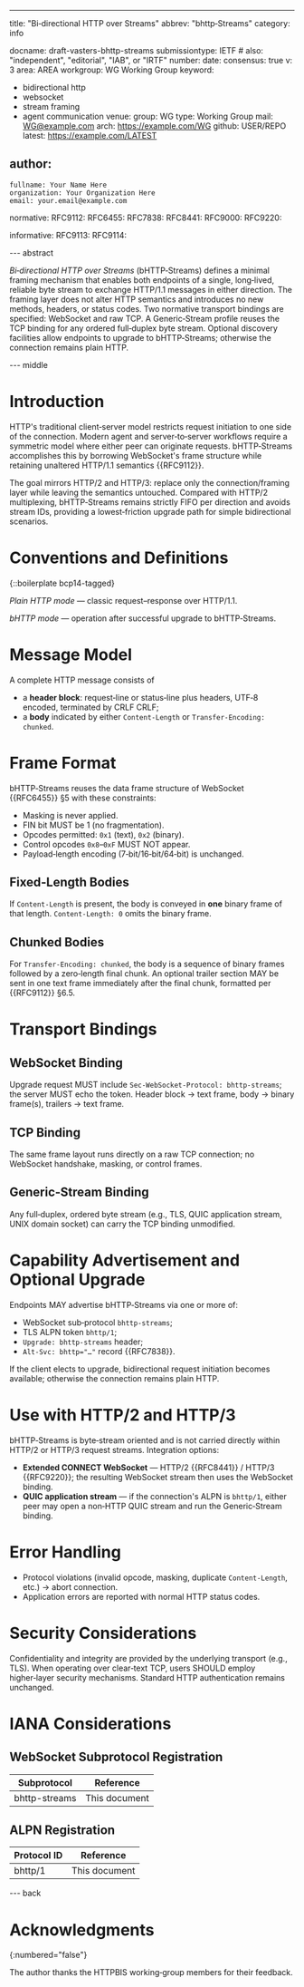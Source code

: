 ---
title: "Bi‑directional HTTP over Streams"
abbrev: "bhttp‑Streams"
category: info

docname: draft-vasters-bhttp-streams
submissiontype: IETF  # also: "independent", "editorial", "IAB", or "IRTF"
number:
date:
consensus: true
v: 3
area: AREA
workgroup: WG Working Group
keyword:
- bidirectional http
- websocket
- stream framing
- agent communication
venue:
  group: WG
  type: Working Group
  mail: WG@example.com
  arch: https://example.com/WG
  github: USER/REPO
  latest: https://example.com/LATEST

author:
 -
    fullname: Your Name Here
    organization: Your Organization Here
    email: your.email@example.com

normative:
  RFC9112:
  RFC6455:
  RFC7838:
  RFC8441:
  RFC9000:
  RFC9220:

informative:
  RFC9113:
  RFC9114:

--- abstract

*Bi‑directional HTTP over Streams* (bHTTP‑Streams) defines a minimal framing
mechanism that enables both endpoints of a single, long‑lived, reliable byte
stream to exchange HTTP/1.1 messages in either direction.  The framing layer
does not alter HTTP semantics and introduces no new methods, headers, or
status codes.  Two normative transport bindings are specified: WebSocket and
raw TCP.  A Generic‑Stream profile reuses the TCP binding for any ordered
full‑duplex byte stream.  Optional discovery facilities allow endpoints to
upgrade to bHTTP‑Streams; otherwise the connection remains plain HTTP.

--- middle

# Introduction

HTTP's traditional client‑server model restricts request initiation to one
side of the connection.  Modern agent and server‑to‑server workflows require a
symmetric model where either peer can originate requests.  bHTTP‑Streams
accomplishes this by borrowing WebSocket's frame structure while retaining
unaltered HTTP/1.1 semantics {{RFC9112}}.

The goal mirrors HTTP/2 and HTTP/3: replace only the connection/framing layer
while leaving the semantics untouched.  Compared with HTTP/2 multiplexing,
bHTTP‑Streams remains strictly FIFO per direction and avoids stream IDs,
providing a lowest‑friction upgrade path for simple bidirectional scenarios.

# Conventions and Definitions

{::boilerplate bcp14-tagged}

*Plain HTTP mode* — classic request–response over HTTP/1.1.

*bHTTP mode* — operation after successful upgrade to bHTTP‑Streams.

# Message Model

A complete HTTP message consists of

* a **header block**: request‑line or status‑line plus headers, UTF‑8 encoded,
  terminated by CRLF CRLF;
* a **body** indicated by either `Content‑Length` or
  `Transfer‑Encoding: chunked`.

# Frame Format

bHTTP‑Streams reuses the data frame structure of WebSocket {{RFC6455}} §5 with
these constraints:

* Masking is never applied.
* FIN bit MUST be 1 (no fragmentation).
* Opcodes permitted: `0x1` (text), `0x2` (binary).
* Control opcodes `0x8`–`0xF` MUST NOT appear.
* Payload‑length encoding (7‑bit/16‑bit/64‑bit) is unchanged.

## Fixed‑Length Bodies

If `Content‑Length` is present, the body is conveyed in **one** binary frame of
that length.  `Content‑Length: 0` omits the binary frame.

## Chunked Bodies

For `Transfer‑Encoding: chunked`, the body is a sequence of binary frames
followed by a zero‑length final chunk.  An optional trailer section MAY be
sent in one text frame immediately after the final chunk, formatted per
{{RFC9112}} §6.5.

# Transport Bindings

## WebSocket Binding

Upgrade request MUST include `Sec‑WebSocket‑Protocol: bhttp-streams`; the server
MUST echo the token.  Header block → text frame, body → binary frame(s),
trailers → text frame.

## TCP Binding

The same frame layout runs directly on a raw TCP connection; no WebSocket
handshake, masking, or control frames.

## Generic‑Stream Binding

Any full‑duplex, ordered byte stream (e.g., TLS, QUIC application stream,
UNIX domain socket) can carry the TCP binding unmodified.

# Capability Advertisement and Optional Upgrade

Endpoints MAY advertise bHTTP‑Streams via one or more of:

* WebSocket sub‑protocol `bhttp-streams`;
* TLS ALPN token `bhttp/1`;
* `Upgrade: bhttp-streams` header;
* `Alt‑Svc: bhttp="…"` record {{RFC7838}}.

If the client elects to upgrade, bidirectional request initiation becomes
available; otherwise the connection remains plain HTTP.

# Use with HTTP/2 and HTTP/3

bHTTP‑Streams is byte‑stream oriented and is not carried directly within
HTTP/2 or HTTP/3 request streams.  Integration options:

* **Extended CONNECT WebSocket** — HTTP/2 {{RFC8441}} / HTTP/3 {{RFC9220}}; the
  resulting WebSocket stream then uses the WebSocket binding.
* **QUIC application stream** — if the connection's ALPN is `bhttp/1`, either
  peer may open a non‑HTTP QUIC stream and run the Generic‑Stream binding.

# Error Handling

* Protocol violations (invalid opcode, masking, duplicate `Content‑Length`,
  etc.) → abort connection.
* Application errors are reported with normal HTTP status codes.

# Security Considerations

Confidentiality and integrity are provided by the underlying transport (e.g.,
TLS).  When operating over clear‑text TCP, users SHOULD employ higher‑layer
security mechanisms.  Standard HTTP authentication remains unchanged.

# IANA Considerations

## WebSocket Subprotocol Registration

| Subprotocol   | Reference     |
| ------------- | ------------- |
| bhttp-streams | This document |

## ALPN Registration

| Protocol ID | Reference     |
| ----------- | ------------- |
| bhttp/1     | This document |

--- back

# Acknowledgments
{:numbered="false"}

The author thanks the HTTPBIS working‑group members for their feedback.